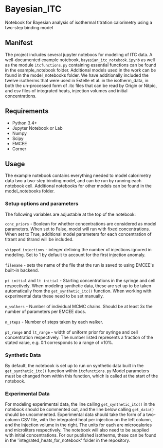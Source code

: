 # Bayesian_ITC
Notebook for Bayesian analysis of isothermal titration calorimetry using a two-step binding model

## Manifest
The project includes several jupyter noteboos  for modeling of ITC data. A well-documented example notebook, `bayesian_itc_notebook.ipynb` as well as the module `itcfunctions.py` containing essential functions can be found in the example_notebook folder. Additional models used in the work can be found in the model_notebooks folder. We have additionally included the twelve isotherms that were used in Estelle et al. in the isotherm_data, in both the un-processed form of .itc files that can be read by Origin or Nitpic, and csv files of integrated heats, injection volumes and initial concentrations.

## Requirements
- Python 3.4+
- Jupyter Notebook or Lab
- Numpy
- Scipy
- EMCEE
- Corner

## Usage

The example notebook contains everything needed to model calorimetry data two a two-step binding model, and can be run by running each notebook cell. Additional notebooks for other models can be found in the model_notebooks folder.

### Setup options and parameters
The following variables are adjustable at the top of the notebook:

`conc_priors` - Boolean for whether concentrations are considered as model parameters. When set to False, model will run with fixed concentrations. When set to True, additional model parameters for each concentration of titrant and titrand will be included. \
\
`skipped_injections` - integer defining the number of injections ignored in modeling. Set to 1 by default to account for the first injection anomaly. \
\
`filename` - sets the name of the file that the run is saved to using EMCEE's built-in backend. \
\
`pt initial` and `lt initial` - Starting concentrations in the syringe and cell respectively. When modeling synthetic data, these are set up to be taken automatically from the `get_synthetic_itc()` function. When working with experimental data these need to be set manually. \
\
`n_walkers` - Number of individual MCMC chains. Should be at least 3x the number of parameters per EMCEE docs. \
\
`n_steps` - Number of steps taken by each walker. \
\
`pt_range` and `lt_range` - width of uniform prior for syringe and cell concentration respectively. The number listed represents a fraction of the stated value, e.g. 0.1 corresponds to a range of ±10%. 

### Synthetic Data
By default, the notebook is set up to run on synthetic data built in the `get_synthetic_itc()` function within `itcfunctions.py` Model parameters must be changed from within this function, which is called at the start of the notebook. 

### Experimental Data
For modeling experimental data, the line calling `get_synthetic_itc()` in the notebook should be commented out, and the line below calling `get_data()` should be uncommented. Experimental data should take the form of a two-column CSV file, with the integrated heat per injection on the left column, and the injection volume in the right. The units for each are microcalories and microliters respectively. The notebook will also need to be supplied with initial concentrations. For our published isotherms, these can be found in the 'integrated_heats_for_notebook' folder in the repository.
